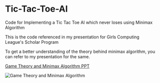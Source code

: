 # Tic-Tac-Toe-AI
Code for Implementing a Tic Tac Toe AI which never loses using Minimax Algorithm

This is the code referenced in my presentation for Girls Computing League's Scholar Program

To get a better understanding of the theory behind minimax algorithm, you can refer to my presentation for the same.

[Game Theory and Minimax Algorithm PPT](https://drive.google.com/file/d/1E017eL9N8COJmAyl8QD6Q2P1v_-Wwb73/view?usp=sharing)

![Game Theory and Minimax Algorithm](https://user-images.githubusercontent.com/76214336/150643889-26ff88b4-345a-4b40-b711-e2b862fc7d7f.png)
